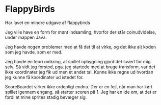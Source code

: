 # FlappyBirds
Har lavet en mindre udgave af flappybirds

Jeg ville have en form for mønt indsamling, hvorfor der står coinudvidelse, under mappen Java.

Jeg havde nogen problemer med at få det til at virke, og det ikke alt koden som jeg havde, som er med.

Jeg havde en teori omkring, at spillet opbygning gjord det svært for mig selv. Så vidt jeg forstod, pga. jeg startede med at bruge transform,
var det ikke koordinater jeg fik ud men et andet tal. Kunne ikke regne ud hvordan jeg kunne få koordinater ud istedet for.


ScoreBoardet virker ikke ordenligt endnu. Der er en fejl, når man har kørt spillet igennem engang, så starter scoren på 1. 
Jeg har en ide om, at det er fordi at mine sprites stadig bevæger sig.
